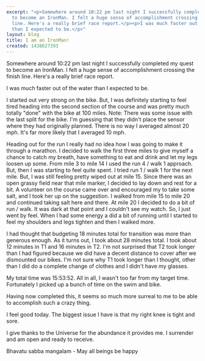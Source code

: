 ```yaml
---
excerpt: "<p>Somewhere around 10:22 pm last night I successfully completed my quest
  to become an IronMan. I felt a huge sense of accomplishment crossing the finish
  line. Here's a really brief race report.</p><p>I was much faster out of the water
  than I expected to be.</p>"
layout: blog
title: I am an IronMan!
created: 1438627393
---
```

<p>Somewhere around 10:22 pm last night I successfully completed my quest to become an IronMan. I felt a huge sense of accomplishment crossing the finish line. Here's a really brief race report.</p><p>I was much faster out of the water than I expected to be.</p><p>I started out very strong on the bike. But, I was definitely starting to feel tired heading into the second section of the course and was pretty much totally "done" with the bike at 100 miles. Note: There was some issue with the last split for the bike. I'm guessing that they didn't place the sensor where they had originally planned. There is no way I averaged almost 20 mph. It's far more likely that I averaged 10 mph.</p><p>Heading out for the run I really had no idea how I was going to make it through a marathon. I decided to walk the first three miles to give myself a chance to catch my breath, have something to eat and drink and let my legs loosen up some. From mile 3 to mile 14 I used the run 4 / walk 1 approach. But, then I was starting to feel quite spent. I tried run 1 / walk 1 for the next mile. But, I was still feeling pretty wiped out at mile 15. Since there was an open grassy field near that mile marker, I decided to lay down and rest for a bit. A volunteer on the course came over and encouraged my to take some salt, and I took her up on the suggestion. I walked from mile 15 to mile 20 and continued taking salt here and there. At mile 20 I decided to do a bit of run / walk. It was dark at that point and I couldn't see my watch. So, I just went by feel. When I had some energy a did a bit of running until I started to feel my shoulders and legs tighten and then I walked more.</p><p>I had thought that budgeting 18 minutes total for transition was more than generous enough. As it turns out, I took about 28 minutes total. I took about 12 minutes in T1 and 16 minutes in T2. I'm not surprised that T2 took longer than I had figured because we did have a decent distance to cover after we dismounted our bikes. I'm not sure why T1 took longer than I thought, other than I did do a complete change of clothes and I didn't have my glasses.</p><p>My total time was 15:53:52. All in all, I wasn't too far from my target time. Fortunately I picked up a bunch of time on the swim and bike.</p><p>Having now completed this, it seems so much more surreal to me to be able to accomplish such a crazy thing.</p><p>I feel good today. The biggest issue I have is that my right knee is tight and sore.</p><p>I give thanks to the Universe for the abundance it provides me. I surrender and am open and ready to receive.</p><p>Bhavatu sabba mangalam - May all beings be happy</p>
